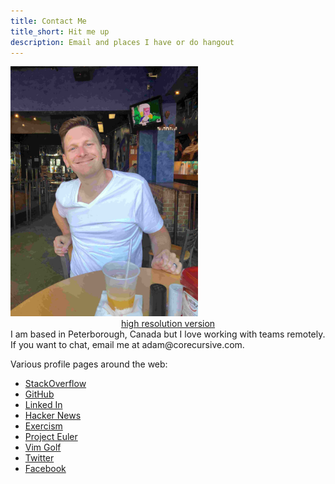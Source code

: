 ```yaml
---
title: Contact Me
title_short: Hit me up
description: Email and places I have or do hangout
---
```

<div class="row">
<div class="col-md-4">
<img src="/images/profiles/IMG_0447_web.jpg" height="400px" width="300px" alt="Adam Bell"><br/>
<center><a href="/images/profiles/IMG_0447.jpg">high resolution version</a></center>
</div>
<div class="col-md-8">
I am based in Peterborough, Canada but I love working with teams remotely.  If you want to chat, email me at adam@corecursive.com.

Various profile pages around the web:

 * [StackOverflow](http://stackoverflow.com/users/135202/adam)
 * [GitHub](https://github.com/agbell/)
 * [Linked In](https://www.linkedin.com/in/adamgbell)
 * [Hacker News](https://news.ycombinator.com/user?id=agbell)
 * [Exercism](https://exercism.io/profiles/agbell)
 * [Project Euler](https://projecteuler.net/profile/agbell.png)
 * [Vim Golf](http://www.vimgolf.com/adamgbell)
 * [Twitter](https://twitter.com/adamgordonbell)
 * [Facebook](https://www.facebook.com/AdamGordonBell)
 </div>
 </div>
